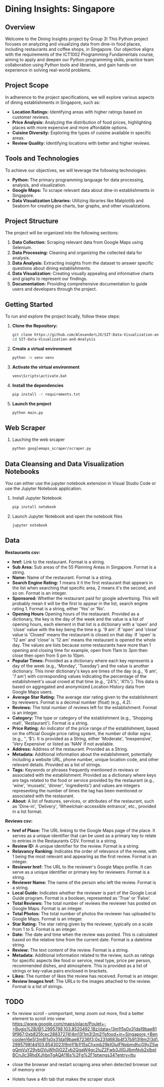 # Dining Insights: Singapore

## Overview

Welcome to the Dining Insights project by Group 3! This Python project focuses on analyzing and visualizing data from dine-in food places, including restaurants and coffee shops, in Singapore. Our objective aligns with the requirements of the ICT1002 Programming Fundamentals course, aiming to apply and deepen our Python programming skills, practice team collaboration using Python tools and libraries, and gain hands-on experience in solving real-world problems.

## Project Scope

In adherence to the project specifications, we will explore various aspects of dining establishments in Singapore, such as:

- **Location Ratings:** Identifying areas with higher ratings based on customer reviews.
- **Price Analysis:** Analyzing the distribution of food prices, highlighting places with more expensive and more affordable options.
- **Cuisine Diversity:** Exploring the types of cuisine available in specific areas.
- **Review Quality:** Identifying locations with better and higher reviews.

## Tools and Technologies

To achieve our objectives, we will leverage the following technologies:

- **Python:** The primary programming language for data processing, analysis, and visualization.
- **Google Maps:** To scrape relevant data about dine-in establishments in Singapore.
- **Data Visualization Libraries:** Utilizing libraries like Matplotlib and Seaborn for creating pie charts, bar graphs, and other visualizations.

## Project Structure

The project will be organized into the following sections:

1. **Data Collection:** Scraping relevant data from Google Maps using Selenium.
2. **Data Processing:** Cleaning and organizing the collected data for analysis.
3. **Data Analysis:** Extracting insights from the dataset to answer specific questions about dining establishments.
4. **Data Visualization:** Creating visually appealing and informative charts and graphs to represent our findings.
5. **Documentation:** Providing comprehensive documentation to guide users and developers through the project.

## Getting Started

To run and explore the project locally, follow these steps:

1. **Clone the Repository:**
   ```bash
   git clone https://github.com/AlexanderLJX/SIT-Data-Visualization-and-Analysis.git
   cd SIT-Data-Visualization-and-Analysis
2. **Create a virtual environment**
   ```bash
   python -m venv venv
3. **Activate the virtual environment**
   ```bash
   venv\Scripts\activate.bat
4. **Install the dependencies**
   ```bash
   pip install -r requirements.txt
5. **Launch the project**
   ```bash
   python main.py
   ```


## Web Scraper

1. Lauching the web srcaper
   ```bash
   python googlemaps_scraper/scraper.py

## Data Cleansing and Data Visualization Notebooks

You can either use the jupyter notebook extension in Visual Studio Code or use the Jupyter Notebook application.
1. Install Jupyter Notebook
   ```bash
   pip install notebook

2. Launch Jupyter Notebook and open the notebook files
   ```bash
   jupyter notebook

## Data 

**Restaurants csv:**
 - **href:** Link to the restaurant. Format is a string.
 - **Sub Area:** Sub areas of the 55 Planning Areas in Singapore. Format is a string.
 - **Name:** Name of the restaurant. Format is a string.
 - **Search Engine Rating:** 1 means it it the first restaurant that appears in the list when searching that specific area, 2 means it's the second, and so on. Format is an integer.
 - **Sponsored:** Whether the restaurant paid for google advertising. This will probably mean it will be the first to appear in the list, search engine rating 1. Format is a string, either 'Yes' or 'No'.
 - **Opening Hours** Opening hours of the restaurant. Provided as a dictionary, the key is the day of the week and the value is a list of opening hours, each element in that list is a dictionary with a 'open' and 'close' value with the key being the time e.g. '9 am'. If 'open' and 'close' value is 'Closed' means the restaurant is closed on that day. If 'open' is '12 am' and 'close' is '12 am' means the restaurant is opened the whole day. The values are lists because some restaurants have more than 1 opening and closing time for example, open from 11am to 3pm then close then open from 5 pm to 10pm.
 - **Popular Times:** Provided as a dictionary where each key represents a day of the week (e.g., 'Monday', 'Tuesday') and the value is another dictionary. This inner dictionary's keys are times of the day (e.g., '6 am', '7 am') with corresponding values indicating the percentage of the establishment's usual crowd at that time (e.g., '24%', '41%'). This data is based on aggregated and anonymized Location History data from Google Maps users.
 - **Average Star Rating:** The average star rating given to the establishment by reviewers. Format is a decimal number (float) (e.g., 4.2).
 - **Reviews:** The total number of reviews left for the establishment. Format is an integer.
 - **Category:** The type or category of the establishment (e.g., 'Shopping mall', 'Restaurant'). Format is a string.
 - **Price Rating:** An indicator of the price range of the establishment, based on the official Google price rating system, the number of dollar signs (e.g., '$', '$$'). It is provided as a String, either 'Moderate', 'Inexpensive', 'Very Expensive' or listed as 'NAN' if not available.
 - **Address:** Address of the restaurant. Provided as a String.
 - **Metadata:** Additional information about the establishment, potentially including a website URL, phone number, unique location code, and other relevant details. Provided as a list of strings.
 - **Tags:** Keywords or phrases frequently mentioned in reviews or associated with the establishment. Provided as a dictionary where keys are tags related to the food or service provided by the restaurant (e.g., 'wine', 'mussels', 'dinner', 'ingredients') and values are integers representing the number of times the tag has been mentioned or associated with the restaurant.
 - **About:** A list of features, services, or attributes of the restaurant, such as 'Dine-in', 'Delivery', 'Wheelchair-accessible entrance', etc., provided in a list format.


**Reviews csv:**
 - **href of Place:** The URL linking to the Google Maps page of the place. It serves as a unique identifier that can be used as a primary key to relate to entries in the Restaurants CSV. Format is a string.
 - **Review ID:** A unique identifier for the review. Format is a string.
 - **Relavancy Ranking:** Indicates the order of relevance of the review, with 1 being the most relevant and appearing as the first review. Format is an integer.
 - **Reviewer href:** The URL to the reviewer's Google Maps profile. It can serve as a unique identifier or primary key for reviewers. Format is a string.
 - **Reviewer Name:** The name of the person who left the review. Format is a string.
 - **Local Guide:** Indicates whether the reviewer is part of the Google Local Guide program. Format is a boolean, represented as 'True' or 'False'.
 - **Total Reviews:** The total number of reviews the reviewer has posted on Google Maps. Format is an integer.
 - **Total Photos:** The total number of photos the reviewer has uploaded to Google Maps. Format is an integer.
 - **Star Rating:** The star rating given by the reviewer, typically on a scale from 1 to 5. Format is an integer.
 - **Date:** The date and time when the review was posted. This is calculated based on the relative time from the current date. Format is a datetime string.
 - **Review:** The text content of the review. Format is a string.
 - **Metadata:** Additional information related to the review, such as ratings for specific aspects like food or service, meal type, price per person, recommended dishes, and atmosphere. This is provided as a list of strings or key-value pairs enclosed in brackets.
 - **Likes:** The number of likes the review has received. Format is an integer.
 - **Review Images href:** The URLs to the images attached to the review. Format is a list of strings.

 

## TODO

- fix review scroll - unimportant, temp zoom out more, find a better element to scroll into view
https://www.google.com/maps/place/Poulet+-+Bugis%2B/@1.2995798,103.8520492,18z/data=!3m1!5s0x31da19bae819f967:0xb825fcec28837274!4m13!1m3!2m2!1sfood+in+Singapore,+Bencoolen!6e5!3m8!1s0x31da19bae87236f3:0x231d683b4f37b913!8m2!3d1.2995798!4d103.8543023!9m1!1b1!15sChxmb29kIGluIFNpbmdhcG9yZSwgQmVuY29vbGVuWh0iG2Zvb2QgaW4gc2luZ2Fwb3JlIGJlbmNvb2xlbpIBCnJlc3RhdXJhbnTgAQA!16s%2Fg%2F1ptwngs34?entry=ttu

- close the browser and restart scraping area when detected browser out of memory error

- Hotels have a 4th tab that makes the scraper stuck